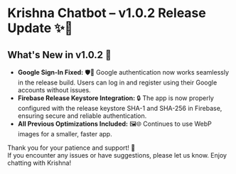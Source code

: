# Krishna Chatbot – v1.0.2 Release Update ✨🤖

## What's New in v1.0.2 🚀

- **Google Sign-In Fixed:** 🛡️🔑 Google authentication now works seamlessly in the release build. Users can log in and register using their Google accounts without issues.
- **Firebase Release Keystore Integration:** 🔒 The app is now properly configured with the release keystore SHA-1 and SHA-256 in Firebase, ensuring secure and reliable authentication.
- **All Previous Optimizations Included:** 🖼️🌐 Continues to use WebP images for a smaller, faster app.

Thank you for your patience and support! 🙏  
If you encounter any issues or have suggestions, please let us know. Enjoy chatting with Krishna!